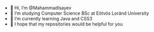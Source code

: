 - 👋 Hi, I’m @MahammadIsayev
- 👀 I’m studying Computer Science BSc at Eötvös Loránd University
- 🌱 I’m currently learning Java and CSS3
- 💞️ I hope that my repositories would be helpful for you


<!---
MahammadIsayev/MahammadIsayev is a ✨ special ✨ repository because its `README.md` (this file) appears on your GitHub profile.
You can click the Preview link to take a look at your changes.
--->
